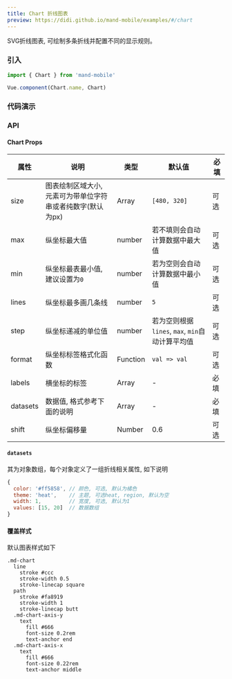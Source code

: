 ```yaml
---
title: Chart 折线图表
preview: https://didi.github.io/mand-mobile/examples/#/chart
---
```


SVG折线图表, 可绘制多条折线并配置不同的显示规则。

### 引入

```javascript
import { Chart } from 'mand-mobile'

Vue.component(Chart.name, Chart)
```

### 代码演示
<!-- DEMO -->

### API

#### Chart Props
| 属性 | 说明 |类型 | 默认值 | 必填 |
|----|-----|------|------|------|
| size | 图表绘制区域大小, 元素可为带单位字符串或者纯数字(默认为px) | Array | `[480, 320]` | 可选|
| max | 纵坐标最大值 | number | 若不填则会自动计算数据中最大值 | 可选|
| min | 纵坐标最表最小值, 建议设置为`0` | number | 若为空则会自动计算数据中最小值 | 可选|
| lines | 纵坐标最多画几条线 | number | `5` | 可选|
| step | 纵坐标递减的单位值 | number | 若为空则根据`lines`, `max`, `min`自动计算平均值 | 可选|
| format | 纵坐标标签格式化函数 | Function | `val => val` | 可选|
| labels | 横坐标的标签 | Array | - | 必填|
| datasets | 数据值, 格式参考下面的说明 | Array | - | 必填|
| shift | 纵坐标偏移量 | Number | 0.6 | 可选|

#### `datasets`
其为对象数组，每个对象定义了一组折线相关属性, 如下说明

```javascript
{
  color: '#ff5858', // 颜色, 可选, 默认为橘色
  theme: 'heat',    // 主题, 可选heat, region, 默认为空
  width: 1,         // 宽度, 可选, 默认为1
  values: [15, 20]  // 数据数组
}
```

#### 覆盖样式
默认图表样式如下

```stylus
.md-chart
  line
    stroke #ccc
    stroke-width 0.5
    stroke-linecap square
  path
    stroke #fa8919
    stroke-width 1
    stroke-linecap butt
  .md-chart-axis-y
    text
      fill #666
      font-size 0.2rem
      text-anchor end
  .md-chart-axis-x
    text
      fill #666
      font-size 0.22rem
      text-anchor middle
```
